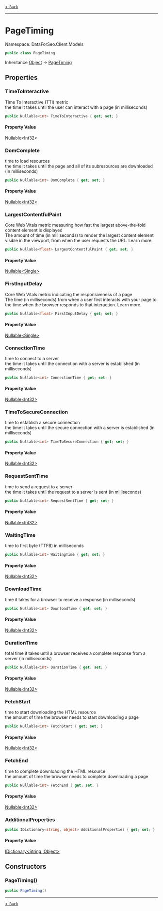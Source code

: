 [`< Back`](./)

---

# PageTiming

Namespace: DataForSeo.Client.Models

```csharp
public class PageTiming
```

Inheritance [Object](https://docs.microsoft.com/en-us/dotnet/api/system.object) → [PageTiming](./dataforseo.client.models.pagetiming)

## Properties

### **TimeToInteractive**

Time To Interactive (TTI) metric
 <br>the time it takes until the user can interact with a page (in milliseconds)

```csharp
public Nullable<int> TimeToInteractive { get; set; }
```

#### Property Value

[Nullable&lt;Int32&gt;](https://docs.microsoft.com/en-us/dotnet/api/system.nullable-1)<br>

### **DomComplete**

time to load resources
 <br>the time it takes until the page and all of its subresources are downloaded (in milliseconds)

```csharp
public Nullable<int> DomComplete { get; set; }
```

#### Property Value

[Nullable&lt;Int32&gt;](https://docs.microsoft.com/en-us/dotnet/api/system.nullable-1)<br>

### **LargestContentfulPaint**

Core Web Vitals metric measuring how fast the largest above-the-fold content element is displayed
 <br>The amount of time (in milliseconds) to render the largest content element visible in the viewport, from when the user requests the URL. Learn more.

```csharp
public Nullable<float> LargestContentfulPaint { get; set; }
```

#### Property Value

[Nullable&lt;Single&gt;](https://docs.microsoft.com/en-us/dotnet/api/system.nullable-1)<br>

### **FirstInputDelay**

Core Web Vitals metric indicating the responsiveness of a page
 <br>The time (in milliseconds) from when a user first interacts with your page to the time when the browser responds to that interaction. Learn more.

```csharp
public Nullable<float> FirstInputDelay { get; set; }
```

#### Property Value

[Nullable&lt;Single&gt;](https://docs.microsoft.com/en-us/dotnet/api/system.nullable-1)<br>

### **ConnectionTime**

time to connect to a server
 <br>the time it takes until the connection with a server is established (in milliseconds)

```csharp
public Nullable<int> ConnectionTime { get; set; }
```

#### Property Value

[Nullable&lt;Int32&gt;](https://docs.microsoft.com/en-us/dotnet/api/system.nullable-1)<br>

### **TimeToSecureConnection**

time to establish a secure connection
 <br>the time it takes until the secure connection with a server is established (in milliseconds)

```csharp
public Nullable<int> TimeToSecureConnection { get; set; }
```

#### Property Value

[Nullable&lt;Int32&gt;](https://docs.microsoft.com/en-us/dotnet/api/system.nullable-1)<br>

### **RequestSentTime**

time to send a request to a server
 <br>the time it takes until the request to a server is sent (in milliseconds)

```csharp
public Nullable<int> RequestSentTime { get; set; }
```

#### Property Value

[Nullable&lt;Int32&gt;](https://docs.microsoft.com/en-us/dotnet/api/system.nullable-1)<br>

### **WaitingTime**

time to first byte (TTFB) in milliseconds

```csharp
public Nullable<int> WaitingTime { get; set; }
```

#### Property Value

[Nullable&lt;Int32&gt;](https://docs.microsoft.com/en-us/dotnet/api/system.nullable-1)<br>

### **DownloadTime**

time it takes for a browser to receive a response (in milliseconds)

```csharp
public Nullable<int> DownloadTime { get; set; }
```

#### Property Value

[Nullable&lt;Int32&gt;](https://docs.microsoft.com/en-us/dotnet/api/system.nullable-1)<br>

### **DurationTime**

total time it takes until a browser receives a complete response from a server (in milliseconds)

```csharp
public Nullable<int> DurationTime { get; set; }
```

#### Property Value

[Nullable&lt;Int32&gt;](https://docs.microsoft.com/en-us/dotnet/api/system.nullable-1)<br>

### **FetchStart**

time to start downloading the HTML resource
 <br>the amount of time the browser needs to start downloading a page

```csharp
public Nullable<int> FetchStart { get; set; }
```

#### Property Value

[Nullable&lt;Int32&gt;](https://docs.microsoft.com/en-us/dotnet/api/system.nullable-1)<br>

### **FetchEnd**

time to complete downloading the HTML resource
 <br>the amount of time the browser needs to complete downloading a page

```csharp
public Nullable<int> FetchEnd { get; set; }
```

#### Property Value

[Nullable&lt;Int32&gt;](https://docs.microsoft.com/en-us/dotnet/api/system.nullable-1)<br>

### **AdditionalProperties**

```csharp
public IDictionary<string, object> AdditionalProperties { get; set; }
```

#### Property Value

[IDictionary&lt;String, Object&gt;](https://docs.microsoft.com/en-us/dotnet/api/system.collections.generic.idictionary-2)<br>

## Constructors

### **PageTiming()**

```csharp
public PageTiming()
```

---

[`< Back`](./)
